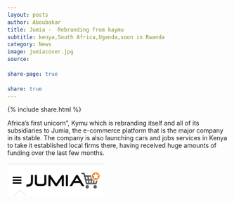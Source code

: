 ```yaml
---
layout: posts
author: Aboubakar
title: Jumia -  Rebranding from kaymu
subtitle: kenya,South Africa,Uganda,soon in Rwanda
category: News
image: jumiacover.jpg
source:

share-page: true

share: true
---
```


{% include share.html %}

Africa’s first unicorn”, Kymu which is rebranding itself and all of its subsidiaries to Jumia, the e-commerce platform that is the major company in its stable. The company is also launching cars and jobs services in Kenya to take it established local firms there, having received huge amounts of funding over the last few months.

<img src="/img/jumia.png">